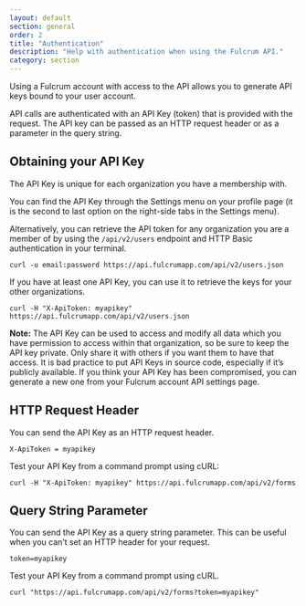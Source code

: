 ```yaml
---
layout: default
section: general
order: 2
title: "Authentication"
description: "Help with authentication when using the Fulcrum API."
category: section
---
```


Using a Fulcrum account with access to the API allows you to generate API keys bound to your user account.

API calls are authenticated with an API Key (token) that is provided with the request. The API key can be passed as an HTTP request header or as a parameter in the query string.

## Obtaining your API Key

The API Key is unique for each organization you have a membership with.

You can find the API Key through the Settings menu on your profile page (it is the second to last option on the right-side tabs in the Settings menu).

Alternatively, you can retrieve the API token for any organization you are a member of by using the `/api/v2/users` endpoint and HTTP Basic authentication in your terminal.

`curl -u email:password https://api.fulcrumapp.com/api/v2/users.json`

If you have at least one API Key, you can use it to retrieve the keys for your other organizations.

`curl -H "X-ApiToken: myapikey" https://api.fulcrumapp.com/api/v2/users.json`

**Note:** The API Key can be used to access and modify all data which you have permission to access within that organization, so be sure to keep the API key private. Only share it with others if you want them to have that access. It is bad practice to put API Keys in source code, especially if it’s publicly available. If you think your API Key has been compromised, you can generate a new one from your Fulcrum account API settings page.

## HTTP Request Header

You can send the API Key as an HTTP request header.

`X-ApiToken = myapikey`

Test your API Key from a command prompt using cURL:

`curl -H "X-ApiToken: myapikey" https://api.fulcrumapp.com/api/v2/forms`

## Query String Parameter

You can send the API Key as a query string parameter. This can be useful when you can’t set an HTTP header for your request.

`token=myapikey`

Test your API Key from a command prompt using cURL.

`curl "https://api.fulcrumapp.com/api/v2/forms?token=myapikey"`
